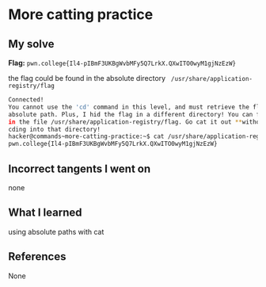 # More catting practice 

## My solve
**Flag:** `pwn.college{Il4-pIBmF3UKBgWvbMFy5Q7LrkX.QXwITO0wyM1gjNzEzW}`

the flag could be found in the absolute directory ` /usr/share/application-registry/flag`

```bash
Connected!
You cannot use the 'cd' command in this level, and must retrieve the flag by
absolute path. Plus, I hid the flag in a different directory! You can find it
in the file /usr/share/application-registry/flag. Go cat it out **without**
cding into that directory!
hacker@commands~more-catting-practice:~$ cat /usr/share/application-registry/flag
pwn.college{Il4-pIBmF3UKBgWvbMFy5Q7LrkX.QXwITO0wyM1gjNzEzW}
```

## Incorrect tangents I went on
none

## What I learned
using absolute paths with cat

## References 
None

